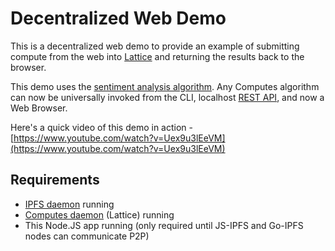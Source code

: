 # Decentralized Web Demo

This is a decentralized web demo to provide an example of submitting compute from the web into [Lattice](https://computes.com/lattice) and returning the results back to the browser.

This demo uses the [sentiment analysis algorithm](https://github.com/computes/computes-sentiment). Any Computes algorithm can now be universally invoked from the CLI, localhost [REST API](https://github.com/computes/help/wiki/HTTP-API), and now a Web Browser.

Here's a quick video of this demo in action - [https://www.youtube.com/watch?v=Uex9u3lEeVM](https://www.youtube.com/watch?v=Uex9u3lEeVM)

## Requirements

- [IPFS daemon](https://ipfs.io/docs/install/) running
- [Computes daemon](https://github.com/computes/help/wiki/Getting-Started) (Lattice) running
- This Node.JS app running (only required until JS-IPFS and Go-IPFS nodes can communicate P2P)
